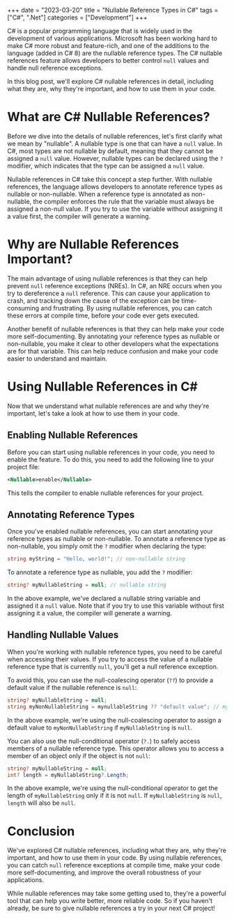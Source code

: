 +++
date = "2023-03-20"
title = "Nullable Reference Types in C#"
tags = ["C#", ".Net"]
categories = ["Development"]
+++

C# is a popular programming language that is widely used in the development of various applications. Microsoft has been working hard to make C# more robust and feature-rich, and one of the additions to the language (added in C# 8) are the nullable reference types. The C# nullable references feature allows developers to better control `null` values and handle null reference exceptions.

In this blog post, we'll explore C# nullable references in detail, including what they are, why they're important, and how to use them in your code.

# What are C# Nullable References?

Before we dive into the details of nullable references, let's first clarify what we mean by "nullable". A nullable type is one that can have a `null` value. In C#, most types are not nullable by default, meaning that they cannot be assigned a `null` value. However, nullable types can be declared using the `?` modifier, which indicates that the type can be assigned a `null` value.

Nullable references in C# take this concept a step further. With nullable references, the language allows developers to annotate reference types as nullable or non-nullable. When a reference type is annotated as non-nullable, the compiler enforces the rule that the variable must always be assigned a non-null value. If you try to use the variable without assigning it a value first, the compiler will generate a warning.

# Why are Nullable References Important?

The main advantage of using nullable references is that they can help prevent `null` reference exceptions (NREs). In C#, an NRE occurs when you try to dereference a `null` reference. This can cause your application to crash, and tracking down the cause of the exception can be time-consuming and frustrating. By using nullable references, you can catch these errors at compile time, before your code ever gets executed.

Another benefit of nullable references is that they can help make your code more self-documenting. By annotating your reference types as nullable or non-nullable, you make it clear to other developers what the expectations are for that variable. This can help reduce confusion and make your code easier to understand and maintain.

# Using Nullable References in C#

Now that we understand what nullable references are and why they're important, let's take a look at how to use them in your code.

## Enabling Nullable References

Before you can start using nullable references in your code, you need to enable the feature. To do this, you need to add the following line to your project file:

```xml
<Nullable>enable</Nullable>
```

This tells the compiler to enable nullable references for your project.

## Annotating Reference Types

Once you've enabled nullable references, you can start annotating your reference types as nullable or non-nullable. To annotate a reference type as non-nullable, you simply omit the `?` modifier when declaring the type:

```csharp
string myString = "Hello, world!"; // non-nullable string
```

To annotate a reference type as nullable, you add the `?` modifier:

```csharp
string? myNullableString = null; // nullable string
```

In the above example, we've declared a nullable string variable and assigned it a `null` value. Note that if you try to use this variable without first assigning it a value, the compiler will generate a warning.

## Handling Nullable Values

When you're working with nullable reference types, you need to be careful when accessing their values. If you try to access the value of a nullable reference type that is currently `null`, you'll get a null reference exception.

To avoid this, you can use the null-coalescing operator (`??`) to provide a default value if the nullable reference is `null`:

```csharp
string? myNullableString = null;
string myNonNullableString = mynullableString ?? "default value"; // myNonNullableString is "default value"
```

In the above example, we're using the null-coalescing operator to assign a default value to `myNonNullableString` if `myNullableString` is `null`.

You can also use the null-conditional operator (`?.`) to safely access members of a nullable reference type. This operator allows you to access a member of an object only if the object is not `null`:

```csharp
string? myNullableString = null;
int? length = myNullableString?.Length;
```

In the above example, we're using the null-conditional operator to get the length of `myNullableString` only if it is not `null`. If `myNullableString` is `null`, `length` will also be `null`.

# Conclusion

We've explored C# nullable references, including what they are, why they're important, and how to use them in your code. By using nullable references, you can catch `null` reference exceptions at compile time, make your code more self-documenting, and improve the overall robustness of your applications.

While nullable references may take some getting used to, they're a powerful tool that can help you write better, more reliable code. So if you haven't already, be sure to give nullable references a try in your next C# project!

